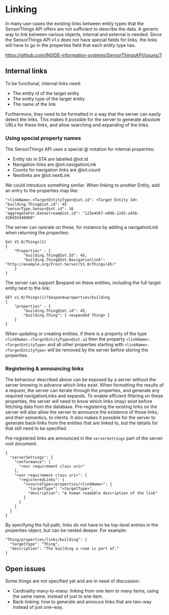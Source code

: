 # Linking

In many use-cases the existing links between entity types that the SensorThings API offers are not sufficient to describe the data.
A generic way to link between various objects, internal and external is needed.
Since the SensorThings API v1.x does not have special fields for links, the links will have to go in the properties field that each entity type has.

https://github.com/INSIDE-information-systems/SensorThingsAPI/issues/7


## Internal links

To be functional, internal links need:
- The entity id of the target entity
- The entity type of the target entity
- The name of the link

Furthermore, they need to be formatted in a way that the server can easily detect the links.
This makes it possible for the server to generate absolute URLs for these links, and allow searching and expanding of the links.

### Using special property names

The SensorThings API uses a special @ notation for internal properties:
- Entity ids in STA are labelled @iot.id
- Navigation links are <TargetEntityType>@iot.navigationLink
- Counts for navigation links are <TargetEntityType>@iot.count
- Nextlinks are @iot.nextLink

We could introduce something similar. When linking to another Entity, add an entry to the properties map like:

    "<linkName>.<TargetEntityType>@iot.id": <Target Entity Id>
    "building.Thing@iot.id": 45
    "sensorType.Sensor@iot.id": 16
    "aggregateFor.Datastream@iot.id": "123e4567-e89b-12d3-a456-426655440000"

The server can operate on these, for instance by adding a navigationLink when returning the properties:

    Get V1.0/Things(1)
    {
        "Properties" : {
            "building.Thing@Iot.Id": 45,
            "building.Thing@Iot.Navigationlink": "http://example.org/Frost-Server/V1.0/Things(45)"
        }
    }

The server can support $expand on these entities, including the full target entity next to the link:

    GET v1.0/Things(1)?$expand=properties/building
    {
        "properties" : {
            "building.Thing@iot.id": 45,
            "building.Thing": { <expanded Thing> }
        }
    }

When updating or creating entities, if there is a property of the type `<linkName>.<TargetEntityType>@iot.id` then the property `<linkName>.<TargetEntityType>` and all other properties starting with `<linkName>.<TargetEntityType>` will be removed by the server before storing the properties.


### Registering & announcing links

The behaviour described above can be exposed by a server without the server knowing in advance which links exist.
When formatting the results of a request, the server can iterate through the properties, and generate any required navigationLinks and expands.
To enable efficient filtering on these properties, the server will need to know which links (may) exist before fetching data from the database.
Pre-registering the existing links on the server will also allow the server to announce the existence of those links, and their semantics, to clients.
It also makes it possible for the server to generate back-links from the entities that are linked to, but the details for that still need to be specified.

Pre-registered links are announced in the `serverSettings` part of the server root document.

    {
      "serverSettings": {
        "conformance": [
          "<our requirement class uri>"
        ],
        "<our requirement class uri>": {
          "registeredLinks": {
            "<sourceType>/properties/<linkName>": {
              "targetType": "<targetType>",
              "description": "A human readable description of the link"
            }
          }
        }
      }
    }

By specifying the full path, links do not have to be top-level entries in the properties object, but can be nested deeper.
For example:

    "Thing/properties/links/building": {
      "targetType": "Thing",
      "description": "The building a room is part of."
    }


## Open issues

Some things are not specified yet and are in need of discussion:

- Cardinality many-to-many: linking from one item to many items, using the same name, instead of just to one item.
- Back-linking: how to generate and annouce links that are two-way instead of just one-way.




